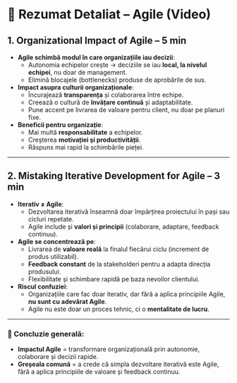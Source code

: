 # 📘 Rezumat Detaliat – Agile (Video)

## 1. Organizational Impact of Agile – 5 min
- **Agile schimbă modul în care organizațiile iau decizii**:
  - Autonomia echipelor crește → deciziile se iau **local, la nivelul echipei**, nu doar de management.
  - Elimină blocajele (bottlenecks) produse de aprobările de sus.
- **Impact asupra culturii organizaționale**:
  - Încurajează **transparența** și colaborarea între echipe.
  - Creează o cultură de **învățare continuă** și adaptabilitate.
  - Pune accent pe livrarea de valoare pentru client, nu doar pe planuri fixe.
- **Beneficii pentru organizație**:
  - Mai multă **responsabilitate** a echipelor.  
  - Creșterea **motivației și productivității**.  
  - Răspuns mai rapid la schimbările pieței.  

---

## 2. Mistaking Iterative Development for Agile – 3 min
- **Iterativ ≠ Agile**:
  - Dezvoltarea iterativă înseamnă doar împărțirea proiectului în pași sau cicluri repetate.
  - Agile include și **valori și principii** (colaborare, adaptare, feedback continuu).
- **Agile se concentrează pe**:
  - Livrarea de **valoare reală** la finalul fiecărui ciclu (increment de produs utilizabil).
  - **Feedback constant** de la stakeholderi pentru a adapta direcția produsului.
  - Flexibilitate și schimbare rapidă pe baza nevoilor clientului.
- **Riscul confuziei**:
  - Organizațiile care fac doar iterativ, dar fără a aplica principiile Agile, **nu sunt cu adevărat Agile**.
  - Agile nu este doar un proces tehnic, ci o **mentalitate de lucru**.

---

### 🎯 Concluzie generală:
- **Impactul Agile** = transformare organizațională prin autonomie, colaborare și decizii rapide.  
- **Greșeala comună** = a crede că simpla dezvoltare iterativă este Agile, fără a aplica principiile de valoare și feedback continuu.  
